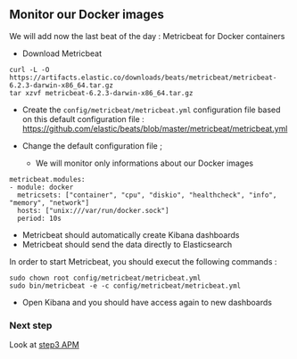 ## Monitor our Docker images

We will add now the last beat of the day : Metricbeat for Docker containers

- Download Metricbeat

```shell
curl -L -O https://artifacts.elastic.co/downloads/beats/metricbeat/metricbeat-6.2.3-darwin-x86_64.tar.gz
tar xzvf metricbeat-6.2.3-darwin-x86_64.tar.gz
```

- Create the `config/metricbeat/metricbeat.yml` configuration file based on this default configuration file : https://github.com/elastic/beats/blob/master/metricbeat/metricbeat.yml

- Change the default configuration file ;
  - We will monitor only informations about our Docker images

```shell
metricbeat.modules:
- module: docker
  metricsets: ["container", "cpu", "diskio", "healthcheck", "info", "memory", "network"]
  hosts: ["unix:///var/run/docker.sock"]
  period: 10s
```

- Metricbeat should automatically create Kibana dashboards
- Metricbeat should send the data directly to Elasticsearch

In order to start Metricbeat, you should execut the following commands :

```shell
sudo chown root config/metricbeat/metricbeat.yml
sudo bin/metricbeat -e -c config/metricbeat/metricbeat.yml
```

- Open Kibana and you should have access again to new dashboards

### Next step

Look at [step3 APM](https://github.com/Gillespie59/devoxx-universite-elastic/tree/master/step3)

